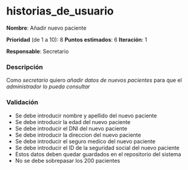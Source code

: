 # historias_de_usuario

**Nombre**: Añadir nuevo paciente

**Prioridad** (de 1 a 10): 8
**Puntos estimados**: 6
**Iteración**: 1

**Responsable**: Secretario

### Descripción

Como *secretario* quiero *añadir datos de nuevos pacientes* para que el *administrador lo pueda consultar*

### Validación

* Se debe introducir nombre y apellido del nuevo  paciente
* Se debe introducir la edad del nuevo paciente
* Se debe introducir el DNI del nuevo paciente
* Se debe introducir la direccion del nuevo paciente
* Se debe introducir el seguro medico del nuevo paciente
* Se debe introducir el ID de la seguridad social del nuevo paciente
* Estos datos deben quedar guardados en el repositorio del sistema
* No se debe sobrepasar los 200 pacientes
